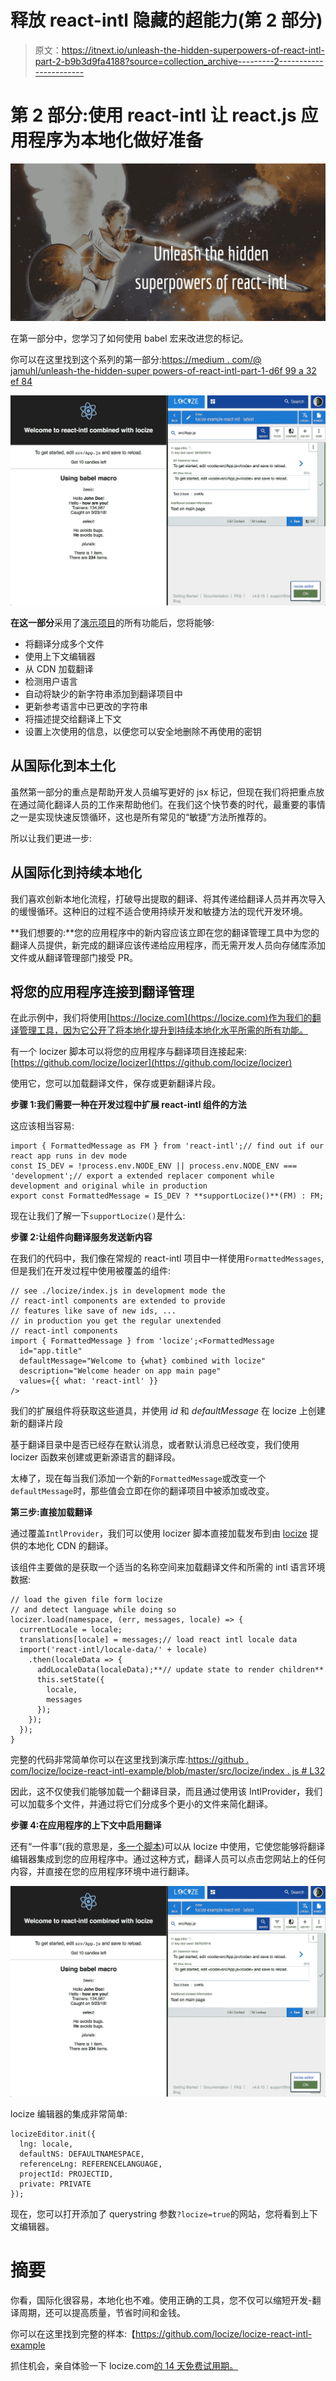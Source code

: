 # 释放 react-intl 隐藏的超能力(第 2 部分)

> 原文：<https://itnext.io/unleash-the-hidden-superpowers-of-react-intl-part-2-b9b3d9fa4188?source=collection_archive---------2----------------------->

# 第 2 部分:使用 react-intl 让 react.js 应用程序为本地化做好准备

![](img/38d66b12887e6ba6763ea368183ef64e.png)

在第一部分中，您学习了如何使用 babel 宏来改进您的标记。

你可以在这里找到这个系列的第一部分:[https://medium . com/@ jamuhl/unleash-the-hidden-super powers-of-react-intl-part-1-d6f 99 a 32 ef 84](https://medium.com/@jamuhl/unleash-the-hidden-superpowers-of-react-intl-part-1-d6f99a32ef84)

![](img/0441acdb8fcaea77ab79104f5d6e643e.png)

**在这一部分**采用了[演示项目](https://github.com/locize/locize-react-intl-example)的所有功能后，您将能够:

*   将翻译分成多个文件
*   使用上下文编辑器
*   从 CDN 加载翻译
*   检测用户语言
*   自动将缺少的新字符串添加到翻译项目中
*   更新参考语言中已更改的字符串
*   将描述提交给翻译上下文
*   设置上次使用的信息，以便您可以安全地删除不再使用的密钥

## 从国际化到本土化

虽然第一部分的重点是帮助开发人员编写更好的 jsx 标记，但现在我们将把重点放在通过简化翻译人员的工作来帮助他们。在我们这个快节奏的时代，最重要的事情之一是实现快速反馈循环，这也是所有常见的“敏捷”方法所推荐的。

所以让我们更进一步:

## 从国际化到持续本地化

我们喜欢创新本地化流程，打破导出提取的翻译、将其传递给翻译人员并再次导入的缓慢循环。这种旧的过程不适合使用持续开发和敏捷方法的现代开发环境。

**我们想要的:**您的应用程序中的新内容应该立即在您的翻译管理工具中为您的翻译人员提供，新完成的翻译应该传递给应用程序，而无需开发人员向存储库添加文件或从翻译管理部门接受 PR。

## 将您的应用程序连接到翻译管理

在此示例中，我们将使用[https://locize.com](https://locize.com)作为我们的翻译管理工具，因为它公开了将本地化提升到持续本地化水平所需的所有功能。

有一个 locizer 脚本可以将您的应用程序与翻译项目连接起来:[https://github.com/locize/locizer](https://github.com/locize/locizer)

使用它，您可以加载翻译文件，保存或更新翻译片段。

**步骤 1:我们需要一种在开发过程中扩展 react-intl 组件的方法**

这应该相当容易:

```
import { FormattedMessage as FM } from 'react-intl';// find out if our react app runs in dev mode
const IS_DEV = !process.env.NODE_ENV || process.env.NODE_ENV === 'development';// export a extended replacer component while development and original while in production
export const FormattedMessage = IS_DEV ? **supportLocize()**(FM) : FM;
```

现在让我们了解一下`supportLocize()`是什么:

**步骤 2:让组件向翻译服务发送新内容**

在我们的代码中，我们像在常规的 react-intl 项目中一样使用`FormattedMessages`,但是我们在开发过程中使用被覆盖的组件:

```
// see ./locize/index.js in development mode the
// react-intl components are extended to provide
// features like save of new ids, ...
// in production you get the regular unextended
// react-intl components
import { FormattedMessage } from 'locize';<FormattedMessage
  id="app.title"
  defaultMessage="Welcome to {what} combined with locize"
  description="Welcome header on app main page"
  values={{ what: 'react-intl' }}
/>
```

我们的扩展组件将获取这些道具，并使用 *id* 和 *defaultMessage* 在 locize 上创建新的翻译片段

基于翻译目录中是否已经存在默认消息，或者默认消息已经改变，我们使用 locizer 函数来创建或更新源语言的翻译段。

太棒了，现在每当我们添加一个新的`FormattedMessage`或改变一个`defaultMessage`时，那些值会立即在你的翻译项目中被添加或改变。

**第三步:直接加载翻译**

通过覆盖`IntlProvider`，我们可以使用 locizer 脚本直接加载发布到由 [locize](https://locize.com) 提供的本地化 CDN 的翻译。

该组件主要做的是获取一个适当的名称空间来加载翻译文件和所需的 intl 语言环境数据:

```
// load the given file form locize
// and detect language while doing so
locizer.load(namespace, (err, messages, locale) => {
  currentLocale = locale;
  translations[locale] = messages;// load react intl locale data
  import('react-intl/locale-data/' + locale)
    .then(localeData => {
      addLocaleData(localeData);**// update state to render children**
      this.setState({
        locale,
        messages
      });
    });
  });
}
```

完整的代码非常简单你可以在这里找到演示库:[https://github . com/locize/locize-react-intl-example/blob/master/src/locize/index . js # L32](https://github.com/locize/locize-react-intl-example/blob/master/src/locize/index.js#L32)

因此，这不仅使我们能够加载一个翻译目录，而且通过使用该 IntlProvider，我们可以加载多个文件，并通过将它们分成多个更小的文件来简化翻译。

**步骤 4:在应用程序的上下文中启用翻译**

还有“一件事”(我的意思是，[多一个脚本](https://github.com/locize/locize-editor))可以从 locize 中使用，它使您能够将翻译编辑器集成到您的应用程序中。通过这种方式，翻译人员可以点击您网站上的任何内容，并直接在您的应用程序环境中进行翻译。

![](img/0441acdb8fcaea77ab79104f5d6e643e.png)

locize 编辑器的集成非常简单:

```
locizeEditor.init({
  lng: locale,
  defaultNS: DEFAULTNAMESPACE,
  referenceLng: REFERENCELANGUAGE,
  projectId: PROJECTID,
  private: PRIVATE
});
```

现在，您可以打开添加了 querystring 参数`?locize=true`的网站，您将看到上下文编辑器。

# 摘要

你看，国际化很容易，本地化也不难。使用正确的工具，您不仅可以缩短开发-翻译周期，还可以提高质量，节省时间和金钱。

你可以在这里找到完整的样本:【https://github.com/locize/locize-react-intl-example 

抓住机会，亲自体验一下 locize.com[的 14 天免费试用期。](https://locize.com)